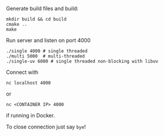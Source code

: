 
Generate build files and build:
```
mkdir build && cd build
cmake ..
make
```

Run server and listen on port 4000
```
./single 4000 # single threaded
./multi 5000  # multi-threaded
./single-uv 6000 # single threaded non-blocking with libuv
```

Connect with

```
nc localhost 4000
```

or 

```
nc <CONTAINER IP> 4000
```

if running in Docker.

To close connection just say `bye`!
